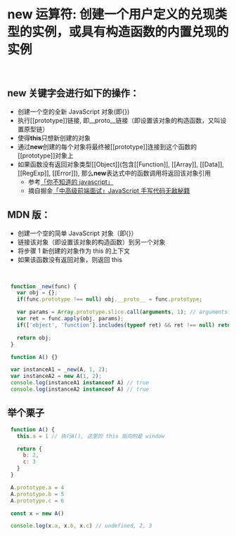 # new 运算符: 创建一个用户定义的兑现类型的实例，或具有构造函数的内置兑现的实例

<br />

## new 关键字会进行如下的操作：

-   创建一个空的全新 JavaScript 对象(即{})
-   执行[[prototype]]链接, 即\_\_proto\_\_链接（即设置该对象的构造函数，又叫设置原型链）
-   使得**this**只想新创建的对象
-   通过**new**创建的每个对象将最终被[[prototype]]连接到这个函数的[[prototype]]对象上
-   如果函数没有返回对象类型[[Object]](包含[[Function]], [[Array]], [[Data]], [[RegExp]], [[Error]]), 那么**new**表达式中的函数调用将返回该对象引用
    -   参考[「你不知道的 javascript」](http://blog.ifyouseewendy.com/blog/2017/07/03/review-you-dont-know-js-this-and-object-prototypes/#what-happened-when-we-callnew-)
    -   摘自掘金[「中高级前端面试」JavaScript 手写代码无敌秘籍](https://juejin.im/post/5c9c3989e51d454e3a3902b6#heading-0)

## MDN 版：

-   创建一个空的简单 JavaScript 对象（即{}）
-   链接该对象（即设置该对象的构造函数）到另一个对象
-   将步骤 1 新创建的对象作为 this 的上下文
-   如果该函数没有返回对象，则返回 this

<br />

```Javascript
 function _new(func) {
   var obj = {};
   if(func.prototype !== null) obj.__proto__ = func.prototype;

   var params = Array.prototype.slice.call(arguments, 1); // arguments :[func, ...rest]
   var ret = func.apply(obj, params);
   if(['object', 'function'].includes(typeof ret) && ret !== null) return ret;

   return obj;
 }

 function A() {}

 var instanceA1 = _new(A, 1, 2);
 var instanceA2 = new A(1, 2);
 console.log(instanceA1 instanceof A) // true
 console.log(instanceA2 instanceof A) // true

```

## 举个栗子

```JavaScript
 function A() {
   this.a = 1 // 执行A(), 这里的 this 指向的是 window

   return {
     b: 2,
     c: 3
   }
 }

 A.prototype.a = 4
 A.prototype.b = 5
 A.prototype.c = 6

 const x = new A()

 console.log(x.a, x.b, x.c) // undefined, 2, 3
```
